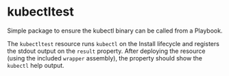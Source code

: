 # kubectltest

Simple package to ensure the kubectl binary can be called from a Playbook.

The `kubectltest` resource runs `kubectl` on the Install lifecycle and registers the stdout output on the `result` property. After deploying the resource (using the included `wrapper` assembly), the property should show the `kubectl` help output.
